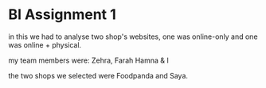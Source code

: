 # BI Assignment 1
in this we had to analyse two shop's websites, one was online-only and one was online + physical. 

my team members were: Zehra, Farah Hamna & I

the two shops we selected were Foodpanda and Saya. 